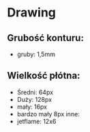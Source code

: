 # Drawing

## Grubość konturu:

- gruby: 1,5mm

## Wielkość płótna:

- Średni: 64px
- Duży: 128px
- mały: 16px
- bardzo mały 8px
  inne:
- jetflame: 12x6